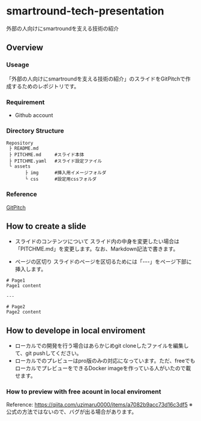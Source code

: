 # smartround-tech-presentation
外部の人向けにsmartroundを支える技術の紹介

## Overview

### Useage
「外部の人向けにsmartroundを支える技術の紹介」のスライドをGitPitchで作成するためのレポジトリです。

### Requirement
 * Github account

### Directory Structure
```
Repository
 ├ README.md
 ├ PITCHME.md     #スライド本体
 ├ PITCHME.yaml   #スライド設定ファイル
 └ assets
       ├ img      #挿入用イメージフォルダ
       └ css      #設定用cssフォルダ
 ```
 
### Reference
<a href="https://gitpitch.com/docs/getting-started/">GitPitch</a>

## How to create a slide
 * スライドのコンテンツについて
 スライド内の中身を変更したい場合は「PITCHME.md」を変更します。なお、Markdown記法で書きます。
 
 * ページの区切り
 スライドのページを区切るためには「---」をページ下部に挿入します。
 ```
 # Page1
 Page1 content
 
 ---
 
 # Page2
 Page2 content
 ```
 
 ## How to develope in local enviroment
  * ローカルでの開発を行う場合はあらかじめgit cloneしたファイルを編集して、git pushしてください。
  * ローカルでのプレビューはpro版のみの対応になっています。ただ、freeでもローカルでプレビューをできるDocker imageを作っている人がいたので載せます。
  ### How to preview with free acount in local enviroment
  Reference: https://qiita.com/uzimaru0000/items/a7082b9acc73d16c3df5
  ※公式の方法ではないので、バグが出る場合があります。
  
